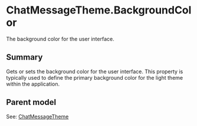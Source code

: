# ChatMessageTheme.BackgroundColor

The background color for the user interface.

## Summary

Gets or sets the background color for the user interface.
This property is typically used to define the primary background color
for the light theme within the application.

## Parent model

See: [ChatMessageTheme](ChatMessageTheme.md)
